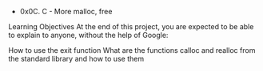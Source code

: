 * 0x0C. C - More malloc, free

Learning Objectives
At the end of this project, you are expected to be able to explain to anyone, without the help of Google:


How to use the exit function
What are the functions calloc and realloc from the standard library and how to use them
